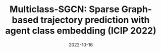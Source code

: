 ---
title: "Multiclass-SGCN: Sparse Graph-based trajectory prediction with agent class embedding (ICIP 2022)"
collection: publications
permalink: /publication/2022-MulticlassSGCN
date: 2022-10-16
venue: 'IEEE International Conference on Image Processing (ICIP)'
paperurl: '/files/pdf/research/Multiclass-SGCN.pdf'
link: 'https://arxiv.org/abs/2206.15275'
github: 'https://github.com/Carrotsniper/Multiclass-SGCN'
# image: '/images/publications/Multiclass-SGCN.png'

citation: '@inproceedings{li2022multiclass,
  title={Multiclass-SGCN: Sparse Graph-based trajectory prediction with agent class embedding},
  author={Li, Ruochen and Katsigiannis, Stamos and Shum, Hubert PH},
  booktitle={2022 IEEE International Conference on Image Processing (ICIP)},
  pages={2346--2350},
  year={2022},
  organization={IEEE}
}'
---